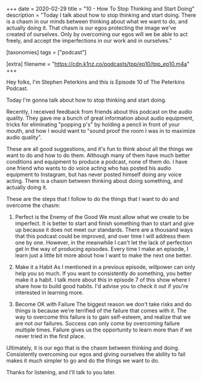 +++
date = 2020-02-29
title = "10 - How To Stop Thinking and Start Doing"
description = "Today I talk about how to stop thinking and start doing. There is a chasm in our minds between thinking about what we want to do, and actually doing it. That chasm is our egos protecting the image we've created of ourselves. Only by overcoming our egos will we be able to act freely, and accept the imperfections in our work and in ourselves."

[taxonomies]
tags = ["podcast"]

[extra]
filename = "https://cdn.k1nz.co/podcasts/tpp/ep10/tpp_ep10.m4a"
+++

Hey folks, I'm Stephen Peterkins and this is Episode 10 of The Peterkins Podcast.

Today I'm gonna talk about how to stop thinking and start doing.

Recently, I received feedback from friends about this podcast on the audio quality. They gave me a bunch of great information about audio equipment, tricks for eliminating "popping p's" by holding a pencil in front of your mouth, and how I would want to "sound proof the room I was in to maximize audio quality". 

These are all good suggestions, and it's fun to think about all the things we want to do and how to do them. Although many of them have much better conditions and equipment to produce a podcast, none of them do. I have one friend who wants to do voice acting who has posted his audio equipment to Instagram, but has never posted himself doing any voice acting. There is a chasm between thinking about doing something, and actually doing it.

These are the steps that I follow to do the things that I want to do and overcome the chasm:

1. Perfect is the Enemy of the Good
We must allow what we create to be imperfect. It is better to start and finish something than to start and give up because it does not meet our standards. There are a thousand ways that this podcast could be improved, and over time I will address them one by one. However, in the meanwhile I can't let the lack of perfection get in the way of producing episodes. Every time I make an episode, I learn just a little bit more about how I want to make the next one better.

2. Make it a Habit
As I mentioned in a previous episode, willpower can only help you so much. If you want to consistently do something, you better make it a habit. I talk more about this in episode 7 of this show where I share how to build good habits. I'd advise you to check it out if you're interested in learning more.

3. Become OK with Failure
The biggest reason we don't take risks and do things is because we're terrified of the failure that comes with it. The way to overcome this failure is to gain self-esteem, and realize that we are not our failures. Success can only come by overcoming failure multiple times. Failure gives us the opportunity to learn more than if we never tried in the first place.  


Ultimately, it is our ego that is the chasm between thinking and doing. Consistently overcoming our egos and giving ourselves the ability to fail makes it much simpler to go and do the things we want to do.

Thanks for listening, and I'll talk to you later.